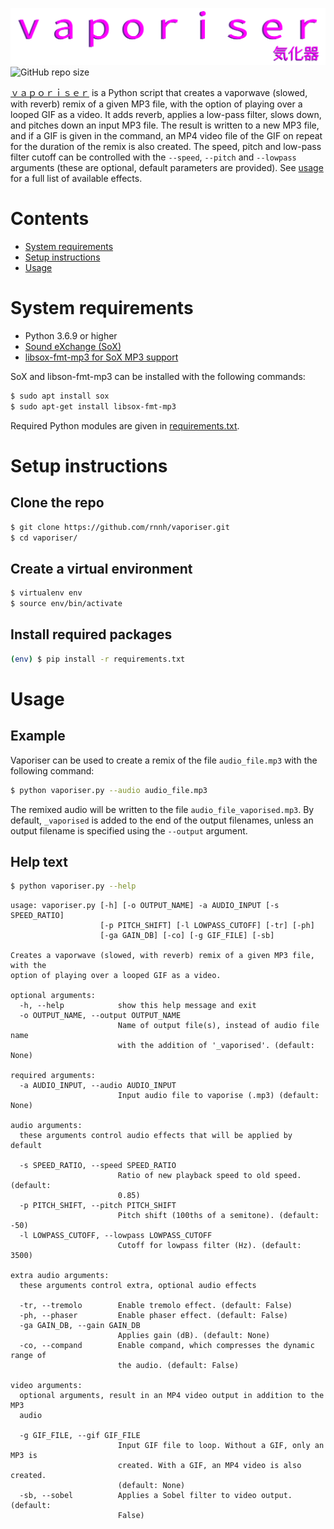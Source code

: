 ![vaporiser](assets/logo.svg)
![GitHub repo size](https://img.shields.io/github/repo-size/rnnh/vaporiser)

[ｖａｐｏｒｉｓｅｒ](https://github.com/rnnh/vaporiser) is a Python script that creates a vaporwave (slowed, with reverb) remix of a given MP3 file, with the option of playing over a looped GIF as a video.
It adds reverb, applies a low-pass filter, slows down, and pitches down an input MP3 file.
The result is written to a new MP3 file, and if a GIF is given in the command, an MP4 video file of the GIF on repeat for the duration of the remix is also created.
The speed, pitch and low-pass filter cutoff can be controlled with the `--speed`, `--pitch` and `--lowpass` arguments (these are optional, default parameters are provided).
See [usage](#usage) for a full list of available effects.

# Contents

- [System requirements](#system-requirements)
- [Setup instructions](#setup-instructions)
- [Usage](#usage)

# System requirements

- Python 3.6.9 or higher
- [Sound eXchange (SoX)](http://sox.sourceforge.net/)
- [libsox-fmt-mp3 for SoX MP3 support](https://pkgs.org/download/libsox-fmt-mp3)

SoX and libson-fmt-mp3 can be installed with the following commands:

```bash
$ sudo apt install sox
$ sudo apt-get install libsox-fmt-mp3
```

Required Python modules are given in [requirements.txt](requirements.txt).

# Setup instructions

## Clone the repo

```bash
$ git clone https://github.com/rnnh/vaporiser.git
$ cd vaporiser/
```

## Create a virtual environment

```bash
$ virtualenv env
$ source env/bin/activate
```

## Install required packages

```bash
(env) $ pip install -r requirements.txt
```

# Usage

## Example

Vaporiser can be used to create a remix of the file `audio_file.mp3` with the following command:

```bash
$ python vaporiser.py --audio audio_file.mp3
```

The remixed audio will be written to the file `audio_file_vaporised.mp3`.
By default, `_vaporised` is added to the end of the output filenames, unless an output filename is specified using the `--output` argument.

## Help text

```bash
$ python vaporiser.py --help
```

```
usage: vaporiser.py [-h] [-o OUTPUT_NAME] -a AUDIO_INPUT [-s SPEED_RATIO]
                    [-p PITCH_SHIFT] [-l LOWPASS_CUTOFF] [-tr] [-ph]
                    [-ga GAIN_DB] [-co] [-g GIF_FILE] [-sb]

Creates a vaporwave (slowed, with reverb) remix of a given MP3 file, with the
option of playing over a looped GIF as a video.

optional arguments:
  -h, --help            show this help message and exit
  -o OUTPUT_NAME, --output OUTPUT_NAME
                        Name of output file(s), instead of audio file name
                        with the addition of '_vaporised'. (default: None)

required arguments:
  -a AUDIO_INPUT, --audio AUDIO_INPUT
                        Input audio file to vaporise (.mp3) (default: None)

audio arguments:
  these arguments control audio effects that will be applied by default

  -s SPEED_RATIO, --speed SPEED_RATIO
                        Ratio of new playback speed to old speed. (default:
                        0.85)
  -p PITCH_SHIFT, --pitch PITCH_SHIFT
                        Pitch shift (100ths of a semitone). (default: -50)
  -l LOWPASS_CUTOFF, --lowpass LOWPASS_CUTOFF
                        Cutoff for lowpass filter (Hz). (default: 3500)

extra audio arguments:
  these arguments control extra, optional audio effects

  -tr, --tremolo        Enable tremolo effect. (default: False)
  -ph, --phaser         Enable phaser effect. (default: False)
  -ga GAIN_DB, --gain GAIN_DB
                        Applies gain (dB). (default: None)
  -co, --compand        Enable compand, which compresses the dynamic range of
                        the audio. (default: False)

video arguments:
  optional arguments, result in an MP4 video output in addition to the MP3
  audio

  -g GIF_FILE, --gif GIF_FILE
                        Input GIF file to loop. Without a GIF, only an MP3 is
                        created. With a GIF, an MP4 video is also created.
                        (default: None)
  -sb, --sobel          Applies a Sobel filter to video output. (default:
                        False)
```
